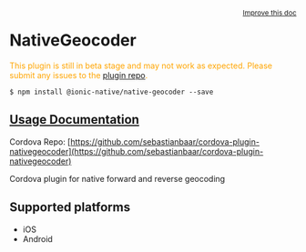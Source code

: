 
<a style="float:right;font-size:12px;" href="http://github.com/driftyco/ionic-native/edit/master/src/@ionic-native/plugins/native-geocoder/index.ts#L0">
  Improve this doc
</a>

# NativeGeocoder
<!-- end header block -->

<p style="color:orange">
  This plugin is still in beta stage and may not work as expected. Please
  submit any issues to the <a target="_blank"
  href="/issues">plugin repo</a>.
</p>

```
$ npm install @ionic-native/native-geocoder --save
```

## [Usage Documentation](https://ionicframework.com/docs/v2/native/native-geocoder/)

Cordova Repo: [https://github.com/sebastianbaar/cordova-plugin-nativegeocoder](https://github.com/sebastianbaar/cordova-plugin-nativegeocoder)

<!-- description -->
Cordova plugin for native forward and reverse geocoding

<!-- @platforms tag -->
## Supported platforms

- iOS
- Android

<!-- @platforms tag end -->
<!-- end for prop in method.decorators[0].argumentInfo -->
<!-- end content block -->
<!-- end body block -->
